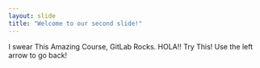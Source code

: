 ```yaml
---
layout: slide
title: "Welcome to our second slide!"
---
```

I swear This Amazing Course, GitLab Rocks.
HOLA!!
Try This!
Use the left arrow to go back!
